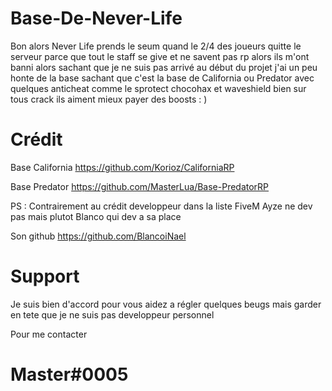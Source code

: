 # Base-De-Never-Life
Bon alors Never Life prends le seum quand le 2/4 des joueurs quitte le serveur parce que tout le staff se give et ne savent pas rp alors ils m'ont banni alors sachant que je ne suis pas arrivé au début du projet j'ai un peu honte de la base sachant que c'est la base de California ou Predator avec quelques anticheat comme le sprotect chocohax et waveshield bien sur tous crack ils aiment mieux payer des boosts : )











# Crédit
Base California https://github.com/Korioz/CaliforniaRP

Base Predator https://github.com/MasterLua/Base-PredatorRP

PS : Contrairement au crédit developpeur dans la liste FiveM Ayze ne dev pas mais plutot Blanco qui dev a sa place

Son github https://github.com/BlancoiNael

# Support
Je suis bien d'accord pour vous aidez a régler quelques beugs mais garder en tete que je ne suis pas developpeur personnel 

Pour me contacter
# Master#0005
